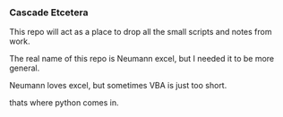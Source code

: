 ### Cascade Etcetera

This repo will act as a place to drop all the small scripts and notes from work.

The real name of this repo is Neumann excel, but I needed it to be more general. 

Neumann loves excel, but sometimes VBA is just too short.


thats where python comes in.
